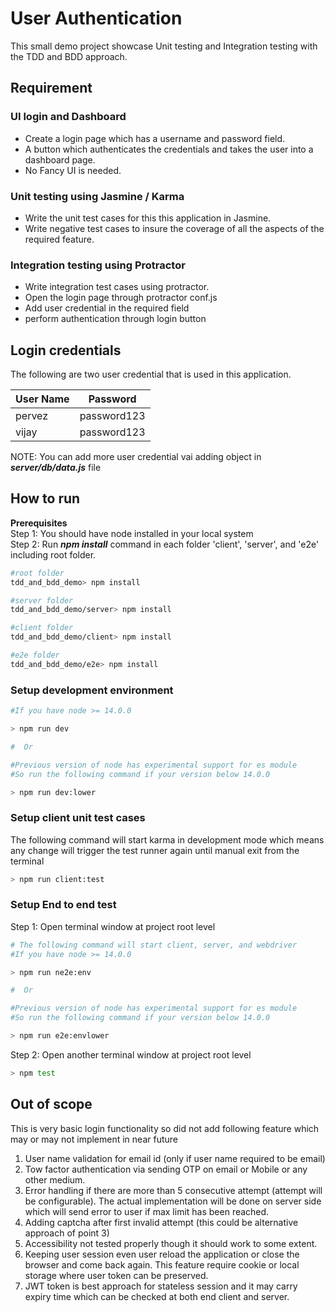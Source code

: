# User Authentication
This small demo project showcase Unit testing and Integration testing with the TDD and BDD approach.

## Requirement 
### UI login and Dashboard
* Create a login page which has a username and password field. 
* A button which authenticates the credentials and takes the user into a dashboard page. 
* No Fancy UI is needed.

### Unit testing using Jasmine / Karma
* Write the unit test cases for this this application in Jasmine.
* Write negative test cases to insure the coverage of all the aspects of the required feature.

### Integration testing using Protractor
* Write integration test cases using protractor.
* Open the login page through protractor conf.js
* Add user credential in the required field
* perform authentication through login button

## Login credentials
The following are two user credential that is used in this application.

| User Name   | Password      |
|-------------| --------------|
| pervez      | password123   |
| vijay       | password123   |

NOTE: You can add more user credential vai adding object in ***server/db/data.js*** file

## How to run
**Prerequisites**
<br/> 
Step 1: You should have node installed in your local system 
<br/>
Step 2: Run ***npm install*** command in each folder 'client', 'server', and 'e2e' including root folder.

```bash
#root folder
tdd_and_bdd_demo> npm install

#server folder 
tdd_and_bdd_demo/server> npm install

#client folder
tdd_and_bdd_demo/client> npm install

#e2e folder
tdd_and_bdd_demo/e2e> npm install
```

### **Setup development environment**
```bash
#If you have node >= 14.0.0 

> npm run dev

#  Or

#Previous version of node has experimental support for es module
#So run the following command if your version below 14.0.0

> npm run dev:lower
```

### **Setup client unit test cases**
The following command will start karma in development mode which means any change will trigger the test runner again until manual exit from the terminal
```bash
> npm run client:test
```

### **Setup End to end test**
Step 1: Open terminal window at project root level
```bash
# The following command will start client, server, and webdriver
#If you have node >= 14.0.0 

> npm run ne2e:env

#  Or

#Previous version of node has experimental support for es module
#So run the following command if your version below 14.0.0

> npm run e2e:envlower
```

Step 2: Open another terminal window at project root level
```bash
> npm test
```


## Out of scope 
This is very basic login functionality so did not add following feature which may or may not implement in near future
1) User name validation for email id (only if user name required to be email)
2) Tow factor authentication via sending OTP on email or Mobile or any other medium.
3) Error handling if there are more than 5 consecutive attempt (attempt will be configurable). The actual implementation will be done on server side which will send error to user if max limit has been reached. 
4) Adding captcha after first invalid attempt (this could be alternative approach of point 3)
5) Accessibility not tested properly though it should work to some extent.
6) Keeping user session even user reload the application or close the browser and come back again. This feature require cookie or local storage where user token can be preserved.
7) JWT token is best approach for stateless session and it may carry expiry time which can be checked at both end client and server.
